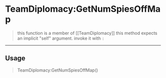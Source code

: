 # TeamDiplomacy:GetNumSpiesOffMap
> this function is a member of [[TeamDiplomacy]]
> this method expects an implicit "self" argument. invoke it with `:`
-----
## Usage
> TeamDiplomacy:GetNumSpiesOffMap()
